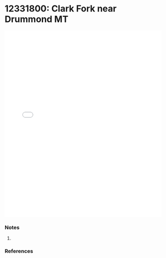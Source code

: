 # 12331800: Clark Fork near Drummond MT

<iframe src="/_static/stations/12331800_fdc.html" width="100%" height="600" frameborder="0"></iframe>

### Notes
1. 

### References


